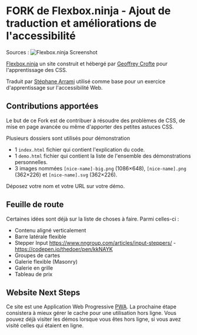 FORK de Flexbox.ninja - Ajout de traduction et améliorations de l'accessibilité
===================================

Sources :
![Flexbox.ninja Screenshot](https://user-images.githubusercontent.com/452767/51499076-26e9cf80-1dc9-11e9-82c4-e323508b55d4.jpg)

[Flexbox.ninja](https://flexbox.ninja) un site construit et hébergé par [Geoffrey Crofte](https://geoffrey.crofte.fr/en/) pour l'apprentissage des CSS.

Traduit par [Stéphane Arrami](https://stephane-arrami.com) utilisé comme base pour un exercice d'apprentissage sur l'accessibilité Web.

## Contributions apportées

Le but de ce Fork est de contribuer à résoudre des problèmes de CSS, de mise en page avancée ou même d'apporter des petites astuces CSS.

Plusieurs dossiers sont utilisés pour démonstration

* 1 `index.html` fichier qui contient l'explication du code.
* 1 `demo.html`  fichier qui contient la liste de l'ensemble des démonstrations personnelles.
* 3 images nommées `[nice-name]-big.png` (1086×648), `[nice-name].png` (362×226) et `[nice-name].svg` (362×226).

Déposez votre nom et votre URL sur votre démo.

## Feuille de route

Certaines idées sont déjà sur la liste de choses à faire. Parmi celles-ci :

* Contenu aligné verticalement
* Barre latérale flexible
* Stepper Input https://www.nngroup.com/articles/input-steppers/ - https://codepen.io/thedoer/pen/kkNAYK
* Groupes de cartes
* Galerie flexible (Masonry)
* Galerie en grille
* Tableau de prix

## Website Next Steps

Ce site est une Application Web Progressive [PWA](https://developer.mozilla.org/fr/docs/Web/Progressive_web_apps).
La prochaine étape consistera à mieux gérer le cache pour une utilisation hors ligne. Vous pouvez déjà visiter les démos lorsque vous êtes hors ligne, si vous avez visité celles qui étaient en ligne.

